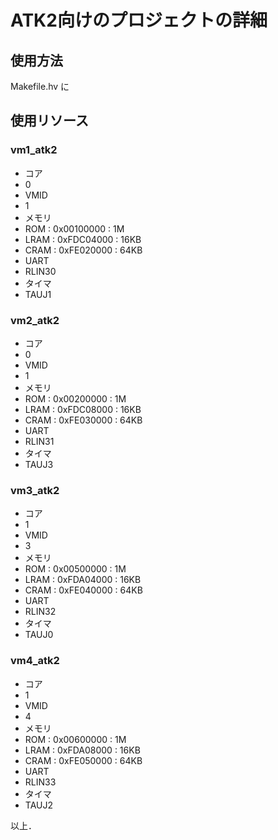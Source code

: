 # ATK2向けのプロジェクトの詳細

## 使用方法

Makefile.hv に

## 使用リソース

### vm1_atk2
- コア
 - 0
- VMID
 - 1
- メモリ
 - ROM   : 0x00100000 : 1M
 - LRAM  : 0xFDC04000 : 16KB
 - CRAM  : 0xFE020000 : 64KB
- UART
 - RLIN30
- タイマ
 - TAUJ1

### vm2_atk2
- コア
 - 0
- VMID
 - 1
- メモリ
 - ROM   : 0x00200000 : 1M
 - LRAM  : 0xFDC08000 : 16KB
 - CRAM  : 0xFE030000 : 64KB
- UART
 - RLIN31
- タイマ
 - TAUJ3

### vm3_atk2
- コア
 - 1
- VMID
 - 3
- メモリ
 - ROM   : 0x00500000 : 1M
 - LRAM  : 0xFDA04000 : 16KB
 - CRAM  : 0xFE040000 : 64KB
- UART
 - RLIN32
- タイマ
 - TAUJ0

### vm4_atk2
- コア
 - 1
- VMID
 - 4
- メモリ
 - ROM   : 0x00600000 : 1M
 - LRAM  : 0xFDA08000 : 16KB
 - CRAM  : 0xFE050000 : 64KB
- UART
 - RLIN33
- タイマ
 - TAUJ2

以上．
